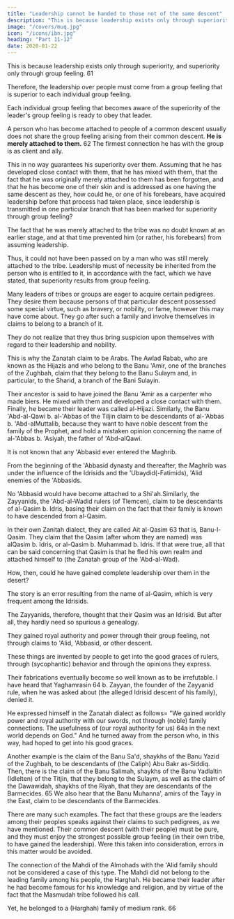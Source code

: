```yaml
---
title: "Leadership cannot be handed to those not of the same descent"
description: "This is because leadership exists only through superiority, and superiority only through group feeling. Leadership over people, therefore, must, of necessity, derive from a group feeling that is superior to each individual group feeling"
image: "/covers/muq.jpg"
icon: "/icons/ibn.jpg"
heading: "Part 11-12"
date: 2020-01-22
---
```




<!-- ## 11. Leadership over people who share in a group feeling cannot be vested in those not of the same descent -->

This is because leadership exists only through superiority, and superiority only through group feeling. 61 

Therefore, the leadership over people must come from a group feeling that is superior to each individual group feeling. 

Each individual group feeling that becomes aware of the superiority of the leader's group feeling is ready to obey that leader.

A person who has become attached to people of a common descent usually does not share the group feeling arising from their common descent. **He is merely attached to them.** 62 The firmest connection he has with the group is as client and ally. 

This in no way guarantees his superiority over them. Assuming that he has developed close contact with them, that he has mixed with them, that the fact that he was originally merely attached to them has been forgotten, and that he has become one of their skin and is addressed as one having the same descent as they, how could he, or one of his forebears, have acquired leadership before that process had taken place, since leadership is transmitted in one particular branch that has been marked for superiority through group feeling? 

The fact that he was merely attached to the tribe was no doubt known at an earlier stage, and at that time prevented him (or rather, his forebears) from assuming leadership. 

Thus, it could not have been passed on by a man who was still merely attached to the tribe. Leadership must of necessity be inherited from the person who is entitled to it, in accordance with the fact, which we have stated, that superiority results from group feeling.

Many leaders of tribes or groups are eager to acquire certain pedigrees. They desire them because persons of that particular descent possessed some special virtue, such as bravery, or nobility, or fame, however this may have come about. They go
after such a family and involve themselves in claims to belong to a branch of it.

They do not realize that they thus bring suspicion upon themselves with regard to their leadership and nobility.

<!-- Such things are frequently found among people at this time. Thus, -->

This is why the Zanatah claim to be Arabs. The Awlad Rabab, who are known as the Hijazis and who belong to the Banu 'Amir, one of the branches of the Zughbah, claim that they belong to the Banu Sulaym and, in particular, to the Sharid, a branch of the Bani Sulayin. 

Their ancestor is said to have joined the Banu 'Amir as a
carpenter who made biers. He mixed with them and developed a close contact with them. Finally, he became their leader was called al-Hijazi. Similarly, the Banu 'Abd-al-Qawi b. al-'Abbas of the Tiljin claim to be descendants of al-'Abbas b. 'Abd-alMuttalib, because they want to have noble descent from the family of the Prophet, and hold a mistaken opinion concerning the name of al-'Abbas b. 'Asiyah, the father of 'Abd-alQawi. 

It is not known that any 'Abbasid ever entered the Maghrib. 

From the beginning of the 'Abbasid dynasty and thereafter, the Maghrib was under the influence of the Idrisids and the 'Ubaydid(-Fatimids), 'Alid enemies of the 'Abbasids. 

No 'Abbasid would have become attached to a Shi'ah.Similarly, the Zayyanids, the 'Abd-al-Wadid rulers (of Tlemcen), claim to be descendants of al-Qasim b. Idris, basing their claim on the fact that their family is known to have descended from al-Qasim. 

In their own Zanitah dialect, they are called Ait al-Qasim 63 that is, Banu-l-Qasim. They claim that the Qasim (after whom they are named) was alQasim b. Idris, or al-Qasim b. Muhammad b. Idris. If that were true, all that can be said concerning that Qasim is that he fled his own realm and attached himself to (the Zanatah group of the 'Abd-al-Wad). 

How, then, could he have gained complete leadership over them in the desert? 

The story is an error resulting from the name of al-Qasim, which is very frequent among the Idrisids.

The Zayyanids, therefore, thought that their Qasim was an Idrisid. But after all, they hardly need so spurious a genealogy. 

They gained royal authority and power through their group feeling, not through claims to 'Alid, 'Abbasid, or other descent.

These things are invented by people to get into the good graces of rulers, through (sycophantic) behavior and through the opinions they express. 

Their fabrications eventually become so well known as to be irrefutable. I have heard that Yaghamrasin 64 b. Zayyan, the founder of the Zayyanid rule, when he was asked about (the alleged Idrisid descent of his family), denied it. 

He expressed himself in the Zanatah dialect as follows= "We gained worldly power and royal authority with our swords, not through (noble) family connections. The usefulness of (our royal authority for us) 64a in the next world depends on God." And he turned away from the person who, in this way, had hoped to get into his good graces.

Another example is the claim of the Banu Sa'd, shaykhs of the Banu Yazid of the Zughbah, to be descendants of (the Caliph) Abu Bakr as-Siddiq. Then, there is the claim of the Banu Salimah, shaykhs of the Banu Yadlaltin (Idlelten) of the Titjin, that they belong to the Sulaym, as well as the claim of the Dawawidah, shaykhs of the Riyah, that they are descendants of the Barmecides. 65 We also hear that the Banu Muhanna', amirs of the Tayy in the East, claim to be descendants of the Barmecides. 

There are many such examples. The fact that these groups are the leaders among their peoples speaks against their claims to such pedigrees, as we have mentioned. Their common descent (with their people) must be pure, and they must enjoy the strongest possible group feeling (in their own tribe, to have gained the leadership). Were this taken into consideration, errors in this matter would be avoided.

The connection of the Mahdi of the Almohads with the 'Alid family should not be considered a case of this type. The Mahdi did not belong to the leading family among his people, the Harghah. He became their leader after he had become famous for his knowledge and religion, and by virtue of the fact that the Masmudah tribe followed his call. 

Yet, he belonged to a (Harghah) family of medium rank. 66
